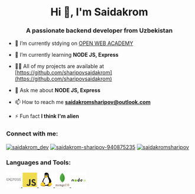 <h1 align="center">Hi 👋, I'm Saidakrom</h1>
<h3 align="center">A passionate backend developer from Uzbekistan</h3>

- 🔭 I’m currently stdying on [OPEN WEB ACADEMY](https://www.owa.uz)

- 🌱 I’m currently learning **NODE JS, Express**

- 👨‍💻 All of my projects are available at [https://github.com/sharipovsaidakrom](https://github.com/sharipovsaidakrom)

- 💬 Ask me about **NODE JS, Express**

- 📫 How to reach me **saidakromsharipov@outlook.com**

- ⚡ Fun fact **I think I'm alien**

<h3 align="left">Connect with me:</h3>
<p align="left">
<a href="https://twitter.com/saidakrom_dev" target="blank"><img align="center" src="https://raw.githubusercontent.com/rahuldkjain/github-profile-readme-generator/master/src/images/icons/Social/twitter.svg" alt="saidakrom_dev" height="30" width="40" /></a>
<a href="https://linkedin.com/in/saidakrom-sharipov-940875235" target="blank"><img align="center" src="https://raw.githubusercontent.com/rahuldkjain/github-profile-readme-generator/master/src/images/icons/Social/linked-in-alt.svg" alt="saidakrom-sharipov-940875235" height="30" width="40" /></a>
<a href="https://instagram.com/saidakromsharipov" target="blank"><img align="center" src="https://raw.githubusercontent.com/rahuldkjain/github-profile-readme-generator/master/src/images/icons/Social/instagram.svg" alt="saidakromsharipov" height="30" width="40" /></a>
</p>

<h3 align="left">Languages and Tools:</h3>
<p align="left"> <a href="https://expressjs.com" target="_blank" rel="noreferrer"> <img src="https://raw.githubusercontent.com/devicons/devicon/master/icons/express/express-original-wordmark.svg" alt="express" width="40" height="40"/> </a> <a href="https://developer.mozilla.org/en-US/docs/Web/JavaScript" target="_blank" rel="noreferrer"> <img src="https://raw.githubusercontent.com/devicons/devicon/master/icons/javascript/javascript-original.svg" alt="javascript" width="40" height="40"/> </a> <a href="https://www.linux.org/" target="_blank" rel="noreferrer"> <img src="https://raw.githubusercontent.com/devicons/devicon/master/icons/linux/linux-original.svg" alt="linux" width="40" height="40"/> </a> <a href="https://www.mongodb.com/" target="_blank" rel="noreferrer"> <img src="https://raw.githubusercontent.com/devicons/devicon/master/icons/mongodb/mongodb-original-wordmark.svg" alt="mongodb" width="40" height="40"/> </a> <a href="https://nodejs.org" target="_blank" rel="noreferrer"> <img src="https://raw.githubusercontent.com/devicons/devicon/master/icons/nodejs/nodejs-original-wordmark.svg" alt="nodejs" width="40" height="40"/> </a> </p>

